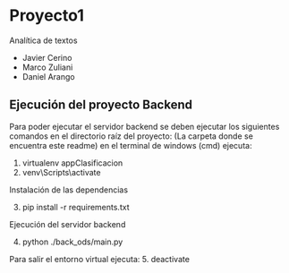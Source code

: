 # Proyecto1
Analítica de textos
- Javier Cerino
- Marco Zuliani
- Daniel Arango

## Ejecución del proyecto Backend
Para poder ejecutar el servidor backend se deben ejecutar los siguientes comandos en el directorio raíz del proyecto: (La carpeta donde se encuentra este readme)
en el terminal de windows (cmd) ejecuta:

1. virtualenv appClasificacion
2. venv\Scripts\activate

Instalación de las dependencias

3. pip install -r requirements.txt

Ejecución del servidor backend

4. python ./back_ods/main.py

Para salir el entorno virtual ejecuta:
5. deactivate
